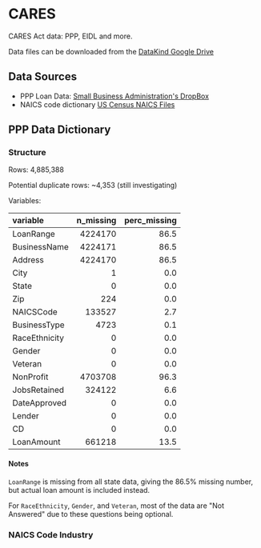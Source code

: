 # CARES

CARES Act data: PPP, EIDL and more.

Data files can be downloaded from the [DataKind Google Drive](https://drive.google.com/drive/folders/1oGw8sobXw4PC_SNQ9AcfCuR8RBu-te2o?usp=sharing)

## Data Sources

- PPP Loan Data: [Small Business Administration's DropBox](https://sba.app.box.com/s/tvb0v5i57oa8gc6b5dcm9cyw7y2ms6pp)
- NAICS code dictionary [US Census NAICS Files](https://www.census.gov/eos/www/naics/downloadables/downloadables.html)

## PPP Data Dictionary

### Structure

Rows: 4,885,388

Potential duplicate rows: ~4,353 (still investigating)

Variables:

|variable      | n_missing| perc_missing|
|:-------------|---------:|------------:|
|LoanRange     |   4224170|         86.5|
|BusinessName  |   4224171|         86.5|
|Address       |   4224170|         86.5|
|City          |         1|          0.0|
|State         |         0|          0.0|
|Zip           |       224|          0.0|
|NAICSCode     |    133527|          2.7|
|BusinessType  |      4723|          0.1|
|RaceEthnicity |         0|          0.0|
|Gender        |         0|          0.0|
|Veteran       |         0|          0.0|
|NonProfit     |   4703708|         96.3|
|JobsRetained  |    324122|          6.6|
|DateApproved  |         0|          0.0|
|Lender        |         0|          0.0|
|CD            |         0|          0.0|
|LoanAmount    |    661218|         13.5|

#### Notes

`LoanRange` is missing from all state data, giving the 86.5% missing 
number, but actual loan amount is included instead.

For `RaceEthnicity`, `Gender`, and `Veteran`, most of the data are 
"Not Answered" due to these questions being optional.

### NAICS Code Industry

